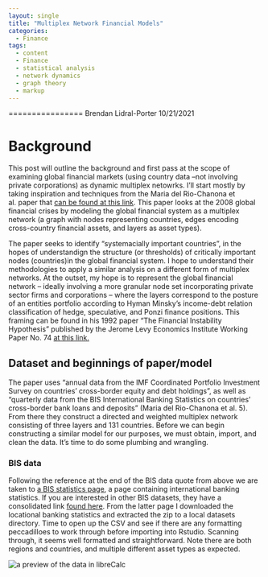 ```yaml
---
layout: single
title: "Multiplex Network Financial Models"
categories:
  - Finance
tags:
  - content
  - Finance
  - statistical analysis
  - network dynamics
  - graph theory
  - markup
---
```

================
Brendan Lidral-Porter
10/21/2021

# Background

This post will outline the background and first pass at the scope of
examining global financial markets (using country data –not involving
private corporations) as dynamic multiplex netowrks. I’ll start mostly
by taking inspiration and techniques from the Maria del Rio-Chanona et
al. paper that [can be found at this
link](https://appliednetsci.springeropen.com/articles/10.1007/s41109-020-00301-2).
This paper looks at the 2008 global financial crises by modeling the
global financial system as a multiplex network (a graph with nodes
representing countries, edges encoding cross-country financial assets,
and layers as asset types).

The paper seeks to identify “systemacially important countries”, in the
hopes of understandign the structure (or thresholds) of critically
important nodes (countries)in the global financial system. I hope to
understand their methodologies to apply a similar analysis on a
different form of multiplex networks. At the outset, my hope is to
represent the global financial network – ideally involving a more
granular node set incorporating private sector firms and corporations –
where the layers correspond to the posture of an entities portfolio
according to Hyman Minsky’s income-debt relation classification of
hedge, speculative, and Ponzi finance positions. This framing can be
found in his 1992 paper “The Financial Instability Hypothesis” published
by the Jerome Levy Economics Institute Working Paper No. 74 [at this
link.](https://papers.ssrn.com/sol3/papers.cfm?abstract_id=161024)

## Dataset and beginnings of paper/model

The paper uses “annual data from the IMF Coordinated Portfolio
Investment Survey on countries’ cross-border equity and debt holdings”,
as well as “quarterly data from the BIS International Banking Statistics
on countries’ cross-border bank loans and deposits” (Maria del
Rio-Chanona et al. 5). From there they construct a directed and weighted
multiplex network consisting of three layers and 131 countries. Before
we can begin constructing a similar model for our purposes, we must
obtain, import, and clean the data. It’s time to do some plumbing and
wrangling.

### BIS data

Following the reference at the end of the BIS data quote from above we
are taken to [a BIS statistics
page](https://www.bis.org/statistics/rppb1807.htm), a page containing
international banking statistics. If you are interested in other BIS
datasets, they have a consolidated link [found
here](https://www.bis.org/statistics/full_data_sets.htm). From the
latter page I downloaded the locational banking statistics and extracted
the zip to a local datasets directory. Time to open up the CSV and see
if there are any formatting peccadilloes to work through before
importing into Rstudio. Scanning through, it seems well formatted and
straightforward. Note there are both regions and countries, and multiple
different asset types as expected.

![a preview of the data in
libreCalc](img/posts/multiplex_financial_markets/BIS_data_csv_preview.gif)
